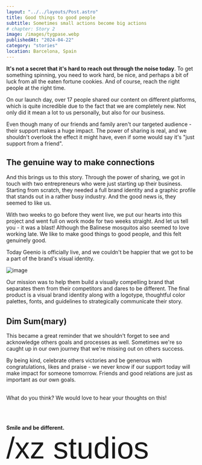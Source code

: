 ```yaml
---
layout: "../../layouts/Post.astro"
title: Good things to good people
subtitle: Sometimes small actions become big actions
# chapter: Story 2
image: /images/tygpase.webp
publishedAt: "2024-04-22"
category: "stories"
location: Barcelona, Spain
---
```


<!-- ## Sharing is caring -->

<!-- When we went live with XZ, it was a pure joy to see all the amazing people we had around us who shared and came with heart warming congratulations. -->

<!-- In today's digital climate, it's not a secret that it's hard to reach out through the noise. -->

<b>It's not a secret that it's hard to reach out through the noise today</b>.
To get something spinning, you need to work hard, be nice, and perhaps a bit of luck from all the eaten fortune cookies. And of course, reach the right people at the right time.

On our launch day, over 17 people shared our content on different platforms, which is quite incredible due to the fact that we are completely new. Not only did it mean a lot to us personally, but also for our business.

Even though many of our friends and family aren't our targeted audience - their support makes a huge impact. The power of sharing is real, and we shouldn't overlook the effect it might have, even if some would say it's "just support from a friend".

## The genuine way to make connections

And this brings us to this story. Through the power of sharing, we got in touch with two entrepreneurs who were just starting up their business. Starting from scratch, they needed a full brand identity and a graphic profile that stands out in a rather busy industry. And the good news is, they seemed to like us.

With two weeks to go before they went live, we put our hearts into this project and went full on work mode for two weeks straight. And let us tell you - it was a blast! Although the Balinese mosquitos also seemed to love working late. We like to make good things to good people, and this felt genuinely good.

Today Geenio is officially live, and we couldn't be happier that we got to be a part of the brand's visual identity.

![image](/images/story3-header.webp)

<!-- **Visual identity - or visual strategy?** -->
<!-- The main focus for us was to visually make them differentiate from their competitors and stick out in a rather busy industry.

We also wanted to build a sturdy foundation for them to work strategically with their brand - making everything as simple and actually user friendly as possible.

The final product is a brand identity and strategic visual guidelines that they will be able to use to tell their story, their way. -->

Our mission was to help them build a visually compelling brand that separates them from their competitors and dares to be different. The final product is a visual brand identity along with a logotype, thoughtful color palettes, fonts, and guidelines to strategically communicate their story.

<h2 style="margin-top: 2rem;">Dim Sum(mary)</h2>

This became a great reminder that we shouldn't forget to see and acknowledge others goals and processes as well. Sometimes we're so caught up in our own journey that we're missing out on others success.

By being kind, celebrate others victories and be generous with congratulations, likes and praise - we never know if our support today will make impact for someone tomorrow. Friends and good relations are just as important as our own goals.

<br><a class="btnOpenForm">What do you think? We would love to hear your thoughts on this!</a>

<div class="hrSpace">
</div>
<strong>Smile and be different.</strong>

<h3 class="signature">/xz studios</h2>

<style>

 
     .stories-rightimage {
    width: 200px;
    max-width: 100%;
    margin: 0rem 1rem;
    overflow-x: hidden;
         filter: grayscale(100);
         transition: 0.5s all ease;
    }
    .stories-rightimage:hover {
        filter: grayscale(0);
        transform: scale(1.01);
    }
    @media (min-width: 768px) {
    .stories-rightimage {
        flex: 0 0 40%;
           }   
     
    }

.stories-quote {
    background-color: #DFDFDF;
    border-radius: 10px;
    padding: 3rem 4rem;
    text-align: center;
    color: #1c1e21;
      margin-top: 4rem;
    margin-bottom: 2rem;
    position: relative;
}
.stories-quote h3 {
    font-weight: 600;
    /* font-style: italic; */
    font-size: 2rem;
}
.stories-bg-plate {
    background-color: #E2E2E2;
    border-radius: 8px;
    margin-top: 4rem;
    margin-bottom: 2rem;
    padding: 1.4rem;
}

.stories-bg-plate li {
margin-left: 30px;
}
@media (min-width: 768px)
.stories-bg-plate {
    margin-top: padding: 2rem;
    }




    .hrSpace {
       padding: 1rem 0rem 2rem 0rem;
    }
.signature {
    font-family: "lindsey-signature", sans-serif;
    font-weight: 400;
    font-size: 5rem;
    margin-top: 0rem;
}


</style>
